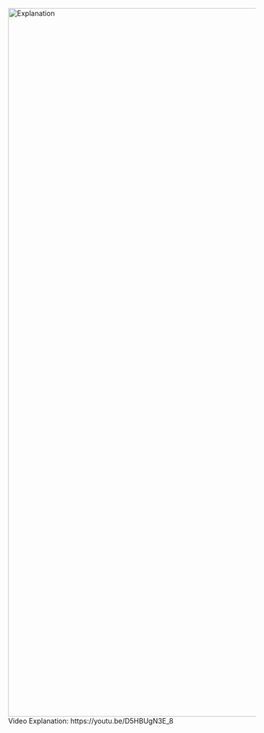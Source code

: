
<img width="1440" alt="Explanation" src="https://github.com/MaisaBasher/Data-Manupulationion-CS2316-/assets/47857402/e63083e3-3137-4bc9-926d-294ca943a2b5">
Video Explanation: https://youtu.be/D5HBUgN3E_8
